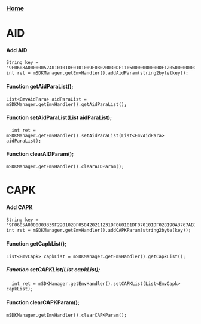 ### [Home](https://github.com/mf-android/YDemo)

# AID

#### Add AID

```
String key = "9F0608A000000524010101DF0101009F08020030DF11050000000000DF12050000000000DF130500000000009F1B04000186A0DF150400000000DF160100DF170100DF14039F3704DF1801319F7B06000000010000DF1906000000010000DF2006000000050000DF2106000000004000";
int ret = mSDKManager.getEmvHandler().addAidParam(string2byte(key));
```



#### Function  getAidParaList();

```
List<EmvAidPara> aidParaList = mSDKManager.getEmvHandler().getAidParaList();
```

#### Function  setAidParaList(List<EmvAidPara> aidParaList);

```
  int ret = mSDKManager.getEmvHandler().setAidParaList(List<EmvAidPara> aidParaList);
```

#### Function  clearAIDParam();

```
mSDKManager.getEmvHandler().clearAIDParam();
```

#### 

# CAPK

#### Add CAPK

```
String key = "9F0605A0000003339F220102DF050420211231DF060101DF070101DF028190A3767ABD1B6AA69D7F3FBF28C092DE9ED1E658BA5F0909AF7A1CCD907373B7210FDEB16287BA8E78E1529F443976FD27F991EC67D95E5F4E96B127CAB2396A94D6E45CDA44CA4C4867570D6B07542F8D4BF9FF97975DB9891515E66F525D2B3CBEB6D662BFB6C3F338E93B02142BFC44173A3764C56AADD202075B26DC2F9F7D7AE74BD7D00FD05EE430032663D27A57DF040103DF031403BB335A8549A03B87AB089D006F60852E4B8060";
int ret = mSDKManager.getEmvHandler().addCAPKParam(string2byte(key));
```

#### Function getCapkList();

```
List<EmvCapk> capkList = mSDKManager.getEmvHandler().getCapkList();
```

##### Function  setCAPKList(List<EmvCapk> capkList);

```
  int ret = mSDKManager.getEmvHandler().setCAPKList(List<EmvCapk> capkList);
```

#### Function  clearCAPKParam();

```
mSDKManager.getEmvHandler().clearCAPKParam();
```

##### 